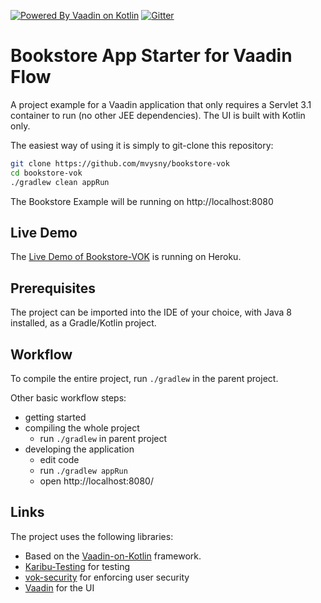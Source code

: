 [![Powered By Vaadin on Kotlin](http://vaadinonkotlin.eu/iconography/vok_badge.svg)](http://vaadinonkotlin.eu)
[![Gitter](https://badges.gitter.im/Join%20Chat.svg)](https://gitter.im/vaadin-flow/Lobby#?utm_source=badge&utm_medium=badge&utm_campaign=pr-badge)

# Bookstore App Starter for Vaadin Flow

A project example for a Vaadin application that only requires a Servlet 3.1 container to run (no other JEE dependencies). The UI is built with Kotlin only.

The easiest way of using it is simply to git-clone this repository:

```bash
git clone https://github.com/mvysny/bookstore-vok
cd bookstore-vok
./gradlew clean appRun
```

The Bookstore Example will be running on http://localhost:8080

## Live Demo

The [Live Demo of Bookstore-VOK](https://bookstore-vok.herokuapp.com/) is running on Heroku.

## Prerequisites

The project can be imported into the IDE of your choice, with Java 8 installed, as a Gradle/Kotlin project.

## Workflow

To compile the entire project, run `./gradlew` in the parent project.

Other basic workflow steps:

- getting started
- compiling the whole project
  - run `./gradlew` in parent project
- developing the application
  - edit code
  - run `./gradlew appRun`
  - open http://localhost:8080/

## Links

The project uses the following libraries:

* Based on the [Vaadin-on-Kotlin](http://vaadinonkotlin.eu) framework.
* [Karibu-Testing](https://github.com/mvysny/karibu-testing) for testing
* [vok-security](https://github.com/mvysny/vaadin-on-kotlin/tree/master/vok-security) for enforcing user security
* [Vaadin](https://vaadin.com/docs/v10) for the UI
